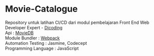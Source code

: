 # Movie-Catalogue

Repository untuk latihan CI/CD dari modul pembelajaran Front End Web Developer Expert - <a href="https://www.dicoding.com/" target="_blank">Dicoding</a> <br>
Api : <a href="https://www.themoviedb.org/">MovieDB</a> <br>
Module Bundler : <a href="https://webpack.js.org/">Webpack</a> <br>
Automation Testing : Jasmine, Codecept <br>
Programming Language : JavaScript
